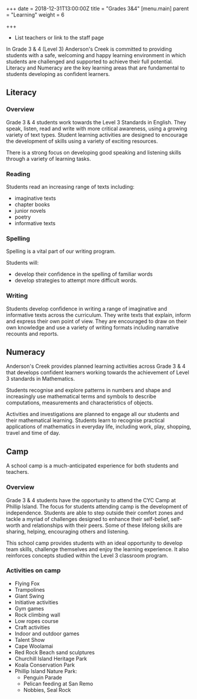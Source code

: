 +++
date = 2018-12-31T13:00:00Z
title = "Grades 3&4"
[menu.main]
parent = "Learning"
weight = 6

+++
* List teachers or link to the staff page

In Grade 3 & 4 (Level 3) Anderson's Creek is committed to providing students with a safe, welcoming and happy learning environment in which students are challenged and supported to achieve their full potential. Literacy and Numeracy are the key learning areas that are fundamental to students developing as confident learners.

## Literacy

### Overview

Grade 3 & 4 students work towards the Level 3 Standards in English. They speak, listen, read and write with more critical awareness, using a growing variety of text types. Student learning activities are designed to encourage the development of skills using a variety of exciting resources.

There is a strong focus on developing good speaking and listening skills through a variety of learning tasks.

### Reading

Students read an increasing range of texts including:

* imaginative texts
* chapter books
* junior novels
* poetry
* informative texts

### Spelling

Spelling is a vital part of our writing program.

Students will:

* develop their confidence in the spelling of familiar words
* develop strategies to attempt more difficult words.

### Writing

Students develop confidence in writing a range of imaginative and informative texts across the curriculum. They write texts that explain, inform and express their own point of view. They are encouraged to draw on their own knowledge and use a variety of writing formats including narrative recounts and reports.

## Numeracy

Anderson's Creek provides planned learning activities across Grade 3 & 4 that develops confident learners working towards the achievement of Level 3 standards in Mathematics.

Students recognise and explore patterns in numbers and shape and increasingly use mathematical terms and symbols to describe computations, measurements and characteristics of objects.

Activities and investigations are planned to engage all our students and their mathematical learning. Students learn to recognise practical applications of mathematics in everyday life, including work, play, shopping, travel and time of day.

## Camp

A school camp is a much-anticipated experience for both students and teachers.

### Overview

Grade 3 & 4 students have the opportunity to attend the CYC Camp at Phillip Island. The focus for students attending camp is the development of independence. Students are able to step outside their comfort zones and tackle a myriad of challenges designed to enhance their self-belief, self-worth and relationships with their peers. Some of these lifelong skills are sharing, helping, encouraging others and listening.

This school camp provides students with an ideal opportunity to develop team skills, challenge themselves and enjoy the learning experience. It also reinforces concepts studied within the Level 3 classroom program.

### Activities on camp

* Flying Fox
* Trampolines
* Giant Swing
* Initiative activities
* Gym games
* Rock climbing wall
* Low ropes course
* Craft activities
* Indoor and outdoor games
* Talent Show
* Cape Woolamai
* Red Rock Beach sand sculptures
* Churchill Island Heritage Park
* Koala Conservation Park
* Phillip Island Nature Park:
  * Penguin Parade
  * Pelican feeding at San Remo
  * Nobbies, Seal Rock